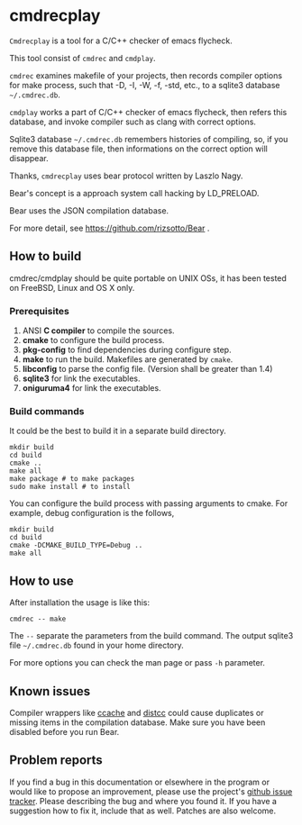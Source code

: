cmdrecplay
==============

`Cmdrecplay` is a tool for a C/C++ checker of emacs flycheck.

This tool consist of `cmdrec` and `cmdplay`.

`cmdrec` examines makefile of your projects, then records compiler options for make
process, such that -D, -I, -W, -f, -std, etc., to a sqlite3 database `~/.cmdrec.db`.

`cmdplay` works a part of C/C++ checker of emacs flycheck, then refers this database,
and invoke compiler such as clang with correct options.

Sqlite3 database `~/.cmdrec.db` remembers histories of compiling, so, if you remove
this database file, then informations on the correct option will disappear.


Thanks, `cmdrecplay` uses bear protocol written by Laszlo Nagy.

Bear's concept is a approach system call hacking by LD_PRELOAD.

Bear uses the JSON compilation database.

For more detail, see https://github.com/rizsotto/Bear .

How to build
------------

cmdrec/cmdplay should be quite portable on UNIX OSs, it has been tested on FreeBSD,
Linux and OS X only.

### Prerequisites

1. ANSI **C compiler** to compile the sources.
2. **cmake** to configure the build process.
3. **pkg-config** to find dependencies during configure step.
4. **make** to run the build. Makefiles are generated by `cmake`.
5. **libconfig** to parse the config file. (Version shall be greater than 1.4)
6. **sqlite3** for link the executables.
6. **oniguruma4** for link the executables.

### Build commands

It could be the best to build it in a separate build directory.

    mkdir build
    cd build
	cmake ..
    make all
    make package # to make packages
    sudo make install # to install

You can configure the build process with passing arguments to cmake.
For example, debug configuration is the follows,

    mkdir build
    cd build
	cmake -DCMAKE_BUILD_TYPE=Debug ..
    make all


How to use
----------

After installation the usage is like this:

    cmdrec -- make

The `--` separate the parameters from the build command. The output sqlite3 file
`~/.cmdrec.db` found in your home directory.

For more options you can check the man page or pass `-h` parameter.


Known issues
------------

Compiler wrappers like [ccache][CCACHE] and [distcc][DISTCC] could cause
duplicates or missing items in the compilation database. Make sure you have
been disabled before you run Bear.

  [CCACHE]: http://ccache.samba.org/
  [DISTCC]: http://code.google.com/p/distcc/


Problem reports
---------------

If you find a bug in this documentation or elsewhere in the program or would
like to propose an improvement, please use the project's [github issue
tracker][ISSUES]. Please describing the bug and where you found it. If you
have a suggestion how to fix it, include that as well. Patches are also
welcome.

  [ISSUES]: https://github.com/rizsotto/Bear/issues
